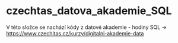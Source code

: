 # czechtas_datova_akademie_SQL
V této složce se nachází kódy z datové akademie - hodiny SQL -> https://www.czechitas.cz/kurzy/digitalni-akademie-data

